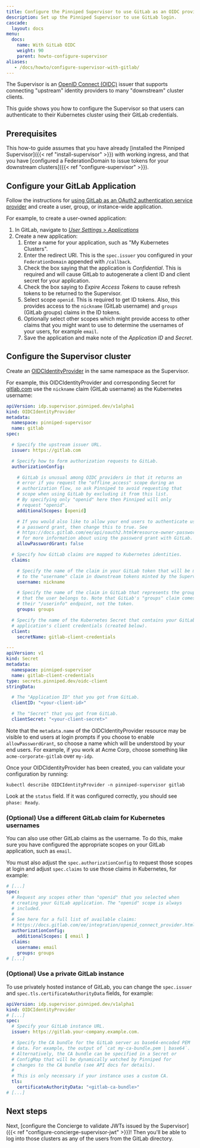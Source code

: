 ```yaml
---
title: Configure the Pinniped Supervisor to use GitLab as an OIDC provider
description: Set up the Pinniped Supervisor to use GitLab login.
cascade:
  layout: docs
menu:
  docs:
    name: With GitLab OIDC
    weight: 90
    parent: howto-configure-supervisor
aliases:
   - /docs/howto/configure-supervisor-with-gitlab/
---
```

The Supervisor is an [OpenID Connect (OIDC)](https://openid.net/connect/) issuer that supports connecting
"upstream" identity providers to many "downstream" cluster clients.

This guide shows you how to configure the Supervisor so that users can authenticate to their Kubernetes
cluster using their GitLab credentials.

## Prerequisites

This how-to guide assumes that you have already [installed the Pinniped Supervisor]({{< ref "install-supervisor" >}}) with working ingress,
and that you have [configured a FederationDomain to issue tokens for your downstream clusters]({{< ref "configure-supervisor" >}}).

## Configure your GitLab Application

Follow the instructions for [using GitLab as an OAuth2 authentication service provider](https://docs.gitlab.com/ee/integration/oauth_provider.html) and create a user, group, or instance-wide application.

For example, to create a user-owned application:

1. In GitLab, navigate to [_User Settings_ > _Applications_](https://gitlab.com/-/profile/applications)
1. Create a new application:
   1. Enter a name for your application, such as "My Kubernetes Clusters".
   1. Enter the redirect URI. This is the `spec.issuer` you configured in your `FederationDomain` appended with `/callback`.
   1. Check the box saying that the application is _Confidential_. This is required and will cause GitLab to autogenerate
      a client ID and client secret for your application.
   1. Check the box saying to _Expire Access Tokens_ to cause refresh tokens to be returned to the Supervisor.
   1. Select scope `openid`. This is required to get ID tokens. Also, this provides access to the `nickname` (GitLab username)
      and `groups` (GitLab groups) claims in the ID tokens.
   1. Optionally select other scopes which might provide access to other claims that you might want to use to determine
      the usernames of your users, for example `email`.
   1. Save the application and make note of the _Application ID_ and _Secret_.

## Configure the Supervisor cluster

Create an [OIDCIdentityProvider](https://github.com/vmware-tanzu/pinniped/blob/main/generated/latest/README.adoc#oidcidentityprovider) in the same namespace as the Supervisor.

For example, this OIDCIdentityProvider and corresponding Secret for [gitlab.com](https://gitlab.com) use the `nickname` claim (GitLab username) as the Kubernetes username:

```yaml
apiVersion: idp.supervisor.pinniped.dev/v1alpha1
kind: OIDCIdentityProvider
metadata:
  namespace: pinniped-supervisor
  name: gitlab
spec:

  # Specify the upstream issuer URL.
  issuer: https://gitlab.com

  # Specify how to form authorization requests to GitLab.
  authorizationConfig:

    # GitLab is unusual among OIDC providers in that it returns an
    # error if you request the "offline_access" scope during an
    # authorization flow, so ask Pinniped to avoid requesting that
    # scope when using GitLab by excluding it from this list.
    # By specifying only "openid" here then Pinniped will only
    # request "openid".
    additionalScopes: [openid]

    # If you would also like to allow your end users to authenticate using
    # a password grant, then change this to true. See
    # https://docs.gitlab.com/ee/api/oauth2.html#resource-owner-password-credentials-flow
    # for more information about using the password grant with GitLab.
    allowPasswordGrant: false

  # Specify how GitLab claims are mapped to Kubernetes identities.
  claims:

    # Specify the name of the claim in your GitLab token that will be mapped
    # to the "username" claim in downstream tokens minted by the Supervisor.
    username: nickname

    # Specify the name of the claim in GitLab that represents the groups
    # that the user belongs to. Note that GitLab's "groups" claim comes from
    # their "/userinfo" endpoint, not the token.
    groups: groups

  # Specify the name of the Kubernetes Secret that contains your GitLab
  # application's client credentials (created below).
  client:
    secretName: gitlab-client-credentials

---
apiVersion: v1
kind: Secret
metadata:
  namespace: pinniped-supervisor
  name: gitlab-client-credentials
type: secrets.pinniped.dev/oidc-client
stringData:

  # The "Application ID" that you got from GitLab.
  clientID: "<your-client-id>"

  # The "Secret" that you got from GitLab.
  clientSecret: "<your-client-secret>"
```

Note that the `metadata.name` of the OIDCIdentityProvider resource may be visible to end users at login prompts
if you choose to enable `allowPasswordGrant`, so choose a name which will be understood by your end users.
For example, if you work at Acme Corp, choose something like `acme-corporate-gitlab` over `my-idp`.

Once your OIDCIdentityProvider has been created, you can validate your configuration by running:

```shell
kubectl describe OIDCIdentityProvider -n pinniped-supervisor gitlab
```

Look at the `status` field. If it was configured correctly, you should see `phase: Ready`.

### (Optional) Use a different GitLab claim for Kubernetes usernames

You can also use other GitLab claims as the username.
To do this, make sure you have configured the appropriate scopes on your GitLab application, such as `email`.

You must also adjust the `spec.authorizationConfig` to request those scopes at login and adjust `spec.claims` to use those claims in Kubernetes, for example:

```yaml
# [...]
spec:
  # Request any scopes other than "openid" that you selected when
  # creating your GitLab application. The "openid" scope is always
  # included.
  #
  # See here for a full list of available claims:
  # https://docs.gitlab.com/ee/integration/openid_connect_provider.html
  authorizationConfig:
    additionalScopes: [ email ]
  claims:
    username: email
    groups: groups
# [...]
```

### (Optional) Use a private GitLab instance

To use privately hosted instance of GitLab, you can change the `spec.issuer` and `spec.tls.certificateAuthorityData` fields, for example:

```yaml
apiVersion: idp.supervisor.pinniped.dev/v1alpha1
kind: OIDCIdentityProvider
# [...]
spec:
  # Specify your GitLab instance URL.
  issuer: https://gitlab.your-company.example.com.

  # Specify the CA bundle for the GitLab server as base64-encoded PEM
  # data. For example, the output of `cat my-ca-bundle.pem | base64`.
  # Alternatively, the CA bundle can be specified in a Secret or
  # ConfigMap that will be dynamically watched by Pinniped for
  # changes to the CA bundle (see API docs for details).
  # 
  # This is only necessary if your instance uses a custom CA.
  tls:
    certificateAuthorityData: "<gitlab-ca-bundle>"
# [...]
```

## Next steps

Next, [configure the Concierge to validate JWTs issued by the Supervisor]({{< ref "configure-concierge-supervisor-jwt" >}})!
Then you'll be able to log into those clusters as any of the users from the GitLab directory.

